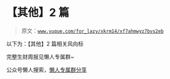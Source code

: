 # 【其他】2 篇

> 原文：[`www.yuque.com/for_lazy/xkrm14/xf7ahmwyz7bvs2eb`](https://www.yuque.com/for_lazy/xkrm14/xf7ahmwyz7bvs2eb)

以下为：【其他】2 篇相关风向标

完整生财周报见懒人专属群~

公众号懒人搜索，[懒人专属群分享](https://lazybook.fun/#/blog/group)
